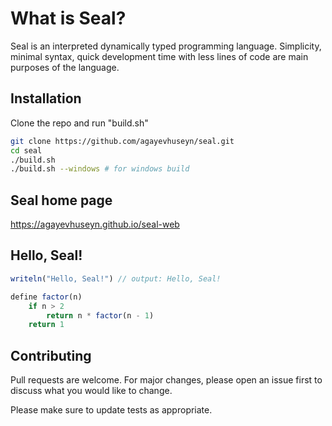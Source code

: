 # What is Seal?

Seal is an interpreted dynamically typed programming language. Simplicity, minimal syntax, quick development time with less lines of code are main purposes of the language.
## Installation

Clone the repo and run "build.sh"

```bash
git clone https://github.com/agayevhuseyn/seal.git
cd seal
./build.sh
./build.sh --windows # for windows build
```

## Seal home page

https://agayevhuseyn.github.io/seal-web

## Hello, Seal!

```javascript
writeln("Hello, Seal!") // output: Hello, Seal!

define factor(n)
    if n > 2
        return n * factor(n - 1)
    return 1
```

## Contributing

Pull requests are welcome. For major changes, please open an issue first
to discuss what you would like to change.

Please make sure to update tests as appropriate.
